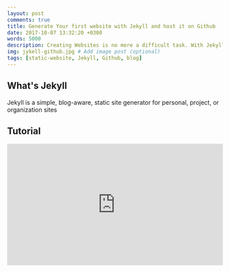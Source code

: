 ```yaml
---
layout: post
comments: true
title: Generate Your first website with Jekyll and host it on Github
date: 2017-10-07 13:32:20 +0300
words: 5000
description: Creating Websites is no more a difficult task. With Jekyll, you can create your website and start your own business in minutes. No technical background is required! # Add post description (optional)
img: jykell-github.jpg # Add image post (optional)
tags: [static-website, Jekyll, Github, blog]
---
```



## What's Jekyll
Jekyll is a simple, blog-aware, static site generator for personal, project, or organization sites

## Tutorial


<style>.embed-container { position: relative; padding-bottom: 56.25%; height: 0; overflow: hidden; max-width: 100%; } .embed-container iframe, .embed-container object, .embed-container embed { position: absolute; top: 0; left: 0; width: 100%; height: 100%; }</style><div class='embed-container'><iframe src='https://www.youtube.com/embed/orMel3EbfsI' frameborder='0' allowfullscreen></iframe></div>
